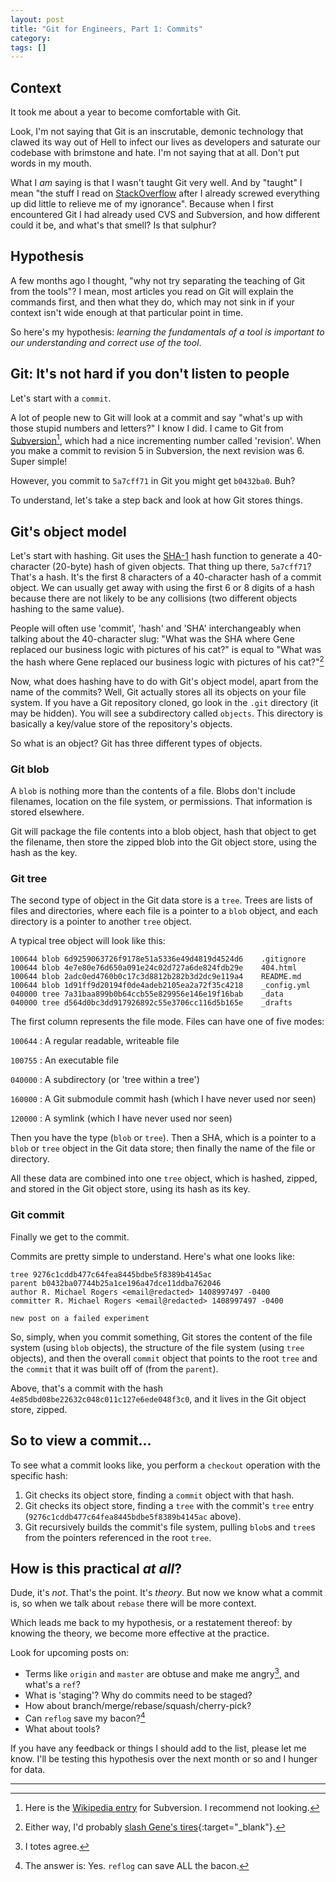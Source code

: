 ```yaml
---
layout: post
title: "Git for Engineers, Part 1: Commits"
category: 
tags: []
---
```


## Context

It took me about a year to become comfortable with Git.

Look, I'm not saying that Git is an inscrutable, demonic technology that clawed its way out of Hell to infect our lives as developers and saturate our codebase with brimstone and hate. I'm not saying that at all. Don't put words in my mouth.

What I *am* saying is that I wasn't taught Git very well. And by "taught" I mean "the stuff I read on [StackOverflow](http://stackoverflow.com/) after I already screwed everything up did little to relieve me of my ignorance". Because when I first encountered Git I had already used CVS and Subversion, and how different could it be, and what's that smell? Is that sulphur?

## Hypothesis

A few months ago I thought, "why not try separating the teaching of Git from the tools"? I mean, most articles you read on Git will explain the commands first, and then what they do, which may not sink in if your context isn't wide enough at that particular point in time.

So here's my hypothesis: _learning the fundamentals of a tool is important to our understanding and correct use of the tool_.

## Git: It's not hard if you don't listen to people

Let's start with a `commit`.

A lot of people new to Git will look at a commit and say "what's up with those stupid numbers and letters?" I know I did. I came to Git from [Subversion](https://subversion.apache.org/)[^1], which had a nice incrementing number called 'revision'. When you make a commit to revision 5 in Subversion, the next revision was 6. Super simple!

However, you commit to `5a7cff71` in Git you might get `b0432ba0`. Buh?

To understand, let's take a step back and look at how Git stores things.

## Git's object model

Let's start with hashing. Git uses the [SHA-1](http://en.wikipedia.org/wiki/SHA-1) hash function to generate a 40-character (20-byte) hash of given objects. That thing up there, `5a7cff71`? That's a hash. It's the first 8 characters of a 40-character hash of a commit object. We can usually get away with using the first 6 or 8 digits of a hash because there are not likely to be any collisions (two different objects hashing to the same value).

People will often use 'commit', 'hash' and 'SHA' interchangeably when talking about the 40-character slug: "What was the SHA where Gene replaced our business logic with pictures of his cat?" is equal to "What was the hash where Gene replaced our business logic with pictures of his cat?"[^2]

Now, what does hashing have to do with Git's object model, apart from the name of the commits? Well, Git actually stores all its objects on your file system. If you have a Git repository cloned, go look in the `.git` directory (it may be hidden). You will see a subdirectory called `objects`. This directory is basically a key/value store of the repository's objects.

So what is an object? Git has three different types of objects.

### Git blob

A `blob` is nothing more than the contents of a file. Blobs don't include filenames, location on the file system, or permissions. That information is stored elsewhere.

Git will package the file contents into a blob object, hash that object to get the filename, then store the zipped blob into the Git object store, using the hash as the key.

### Git tree

The second type of object in the Git data store is a `tree`. Trees are lists of files and directories, where each file is a pointer to a `blob` object, and each directory is a pointer to another `tree` object.

A typical tree object will look like this:

~~~
100644 blob 6d9259063726f9178e51a5336e49d4819d4524d6    .gitignore
100644 blob 4e7e80e76d650a091e24c02d727a6de824fdb29e    404.html
100644 blob 2adc0ed4760b0c17c3d8812b282b3d2dc9e119a4    README.md
100644 blob 1d91ff9d20194f0de4adeb2105ea2a72f35c4218    _config.yml
040000 tree 7a31baa899b0b64ccb55e829956e146e19f16bab    _data
040000 tree d564d0bc3dd917926892c55e3706cc116d5b165e    _drafts
~~~

The first column represents the file mode. Files can have one of five modes:

`100644`
: A regular readable, writeable file

`100755`
: An executable file

`040000`
: A subdirectory (or 'tree within a tree')

`160000`
: A Git submodule commit hash (which I have never used nor seen)

`120000`
: A symlink (which I have never used nor seen)

Then you have the type (`blob` or `tree`). Then a SHA, which is a pointer to a `blob` or `tree` object in the Git data store; then finally the name of the file or directory.

All these data are combined into one `tree` object, which is hashed, zipped, and stored in the Git object store, using its hash as its key.

### Git commit

Finally we get to the commit.

Commits are pretty simple to understand. Here's what one looks like:

~~~
tree 9276c1cddb477c64fea8445bdbe5f8389b4145ac
parent b0432ba07744b25a1ce196a47dce11ddba762046
author R. Michael Rogers <email@redacted> 1408997497 -0400
committer R. Michael Rogers <email@redacted> 1408997497 -0400

new post on a failed experiment
~~~

So, simply, when you commit something, Git stores the content of the file system (using `blob` objects), the structure of the file system (using `tree` objects), and then the overall `commit` object that points to the root `tree` and the `commit` that it was built off of (from the `parent`).

Above, that's a commit with the hash `4e85dbd08be22632c048c011c127e6ede048f3c0`, and it lives in the Git object store, zipped.

## So to view a commit...

To see what a commit looks like, you perform a `checkout` operation with the specific hash:

1. Git checks its object store, finding a `commit` object with that hash.
2. Git checks its object store, finding a `tree` with the commit's `tree` entry (`9276c1cddb477c64fea8445bdbe5f8389b4145ac` above).
3. Git recursively builds the commit's file system, pulling `blob`s and `tree`s from the pointers referenced in the root `tree`.

## How is this practical *at all*?

Dude, it's *not*. That's the point. It's *theory*. But now we know what a commit is, so when we talk about `rebase` there will be more context.

Which leads me back to my hypothesis, or a restatement thereof: by knowing the theory, we become more effective at the practice.

Look for upcoming posts on:

* Terms like `origin` and `master` are obtuse and make me angry[^3], and what's a `ref`?
* What is 'staging'? Why do commits need to be staged?
* How about branch/merge/rebase/squash/cherry-pick?
* Can `reflog` save my bacon?[^4]
* What about tools?

If you have any feedback or things I should add to the list, please let me know. I'll be testing this hypothesis over the next month or so and I hunger for data.

----

[^1]: Here is the [Wikipedia entry](http://en.wikipedia.org/wiki/Apache_Subversion) for Subversion. I recommend not looking.
[^2]: Either way, I'd probably [slash Gene's tires](https://i.chzbgr.com/maxW500/6164600576/h3D3E7644/){:target="_blank"}.
[^3]: I totes agree.
[^4]: The answer is: Yes. `reflog` can save ALL the bacon.
